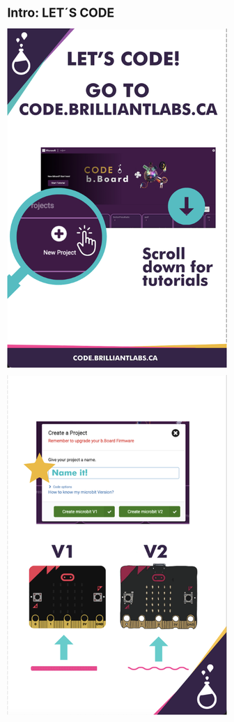 # Intro:  LET´S CODE

<!-- Write here -->

<!-- ![Lets_Code-EN](https://github.com/Brilliant-Labs/code.bl/blob/code_alpha/packaged/docs/static/mb/projects/bboard-tutorials-cards/1_Intro/Intro4/Lets_Code-EN.png?raw=true "Lets_Code-EN")  -->

![Lets_Code-EN_A](https://github.com/Brilliant-Labs/code.bl/blob/code_alpha/packaged/docs/static/mb/projects/bboard-tutorials-cards/1_Intro/Intro4/Lets_Code-EN_A.png?raw=true "Lets_Code-EN_A")

![Lets_Code-EN_B](https://github.com/Brilliant-Labs/code.bl/blob/code_alpha/packaged/docs/static/mb/projects/bboard-tutorials-cards/1_Intro/Intro4/Lets_Code-EN_B.png?raw=true "Lets_Code-EN_B")